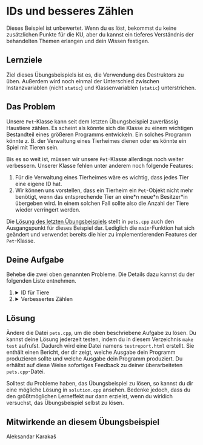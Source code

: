 # IDs und besseres Zählen

Dieses Beispiel ist unbewertet. Wenn du es löst, bekommst du keine zusätzlichen Punkte für die KU, aber du kannst ein tieferes Verständnis der behandelten Themen erlangen und dein Wissen festigen.

## Lernziele

Ziel dieses Übungsbeispiels ist es, die Verwendung des Destruktors zu üben. Außerdem wird noch einmal der Unterschied zwischen Instanzvariablen (nicht `static`) und Klassenvariablen (`static`) unterstrichen.

## Das Problem

Unsere `Pet`-Klasse kann seit dem letzten Übungsbeispiel zuverlässig Haustiere zählen. Es scheint als könnte sich die Klasse zu einem wichtigen Bestandteil eines größeren Programms entwickeln. Ein solches Programm könnte z. B. der Verwaltung eines Tierheimes dienen oder es könnte ein Spiel mit Tieren sein.

Bis es so weit ist, müssen wir unsere `Pet`-Klasse allerdings noch weiter verbessern. Unserer Klasse fehlen unter anderem noch folgende Features:

1. Für die Verwaltung eines Tierheimes wäre es wichtig, dass jedes Tier eine eigene ID hat.
2. Wir können uns vorstellen, dass ein Tierheim ein `Pet`-Objekt nicht mehr benötigt, wenn das entsprechende Tier an eine\*n neue\*n Besitzer\*in übergeben wird. In einem solchen Fall sollte also die Anzahl der Tiere wieder verringert werden.

Die [Lösung des letzten Übungsbeispiels](Semester%2002/OOP1/Projects/OOP-coding-exercises/week_3/pets_8_copy_constructor/solution.cpp) stellt in `pets.cpp` auch den Ausgangspunkt für dieses Beispiel dar. Lediglich die `main`-Funktion hat sich geändert und verwendet bereits die hier zu implementierenden Features der `Pet`-Klasse.

## Deine Aufgabe

Behebe die zwei oben genannten Probleme. Die Details dazu kannst du der folgenden Liste entnehmen.

1. <details>
   <summary>ID für Tiere</summary>

   Gib jedem Tier eine eindeutige ID. Diese soll ein privates `unsigned` Attribut sein, welches du `id_` nennen kannst. Das erste erzeugte Haustier soll die ID 0 bekommen, das zweite Haustier soll die ID 1 bekommen, und so weiter.

   **Beachte:** Diese Membervariable ist eine _Instanzvariable_ (nicht `static`), weil jedes Haustier-Objekt seine eigene ID hat.

   Für die ID soll es eine öffentliche Getter-Methode namens `getId` geben.

   **Beachte:** Eine bestimmte ID soll höchstens ein Mal verwendet werden. Die ID eines Haustiers soll auch im Falle des Destruktoraufrufs nicht später an ein anderes `Pet`-Objekt vergeben werden.

   **Beachte:** Wir machen uns in diesem Beispiel keine Gedanken darüber, dass so viele `Pet`-Objekte erstellt werden könnten, dass deren Anzahl die Anzahl unterschiedlicher `unsigned`-Werte übersteigt.
   </details>
2. <details>
   <summary>Verbessertes Zählen</summary>

   Bisher haben wir bei der Erzeugung eines Haustiers die Klassenvariable `number_of_pets_` um eins erhöht. Damit haben wir stets die Anzahl der bisher erstellten `Pet`-Objekte gekannt.

   Wir möchten allerdings nicht nur wissen, wie viele Haustiere erzeugt wurden, sondern auch, wie viele `Pet`-Objekte es *aktuell* gibt. Diese Zahl soll gleich wie `number_of_pets_` bei der Haustier-Erzeugung um eins erhöht werden. Allerdings soll dieser Wert beim Destruktoraufruf eines `Pet`-Objekts um eins verringert werden. Erstelle dazu eine zweite Klassenvariable namens `current_number_of_pets`, welche in Konstruktoren um eins erhöht und im Destruktor um eins verringert wird.

   **Beachte:** Diese Membervariable ist eine _Klassenvariable_ (`static`), weil sie für die gesamte `Pet`-Klasse gilt und sich nicht von Objekt zu Objekt unterscheiden soll.

   Erstelle auch eine Klassenmethode namens `getCurrentNumberOfPets`, welche den Wert von <code>current_number_of_pets</code> zurückgibt.

   Damit die Nutzer\*innen der Haustier-Klasse `number_of_pets_` nicht mit `current_number_of_pets` verwechseln, benennen wir `number_of_pets_` in `cumulative_number_of_pets_` um. Der entsprechende Getter soll analog dazu nun `getCumulativeNumberOfPets` heißen.

   **Tipp:** Um besser zu erkennen, wann der Destruktor eines Haustier-Objekts aufgerufen wird, kannst du im Destruktor eine Ausgabe veranlassen. Zum Beispiel könntest du im Destruktor die Zeile

   ```cpp
   cout << "bye bye" << endl;
   ```

   einfügen. Kommentiere diese Zeile jedoch wieder aus, bevor du wie [unten](#lösung) beschrieben testest, denn im Referenzoutput fehlt diese Ausgabe.
   </details>

## Lösung

Ändere die Datei `pets.cpp`, um die oben beschriebene Aufgabe zu lösen. Du kannst deine Lösung jederzeit testen, indem du in diesem Verzeichnis `make test` aufrufst. Dadurch wird eine Datei namens `testreport.html` erstellt. Sie enthält einen Bericht, der dir zeigt, welche Ausgabe dein Programm produzieren sollte und welche Ausgabe dein Programm produziert. Du erhältst auf diese Weise sofortiges Feedback zu deiner überarbeiteten `pets.cpp`-Datei.

Solltest du Probleme haben, das Übungsbeispiel zu lösen, so kannst du dir eine mögliche Lösung in `solution.cpp` ansehen. Bedenke jedoch, dass du den größtmöglichen Lerneffekt nur dann erzielst, wenn du wirklich versuchst, das Übungsbeispiel selbst zu lösen.

## Mitwirkende an diesem Übungsbeispiel

Aleksandar Karakaš
